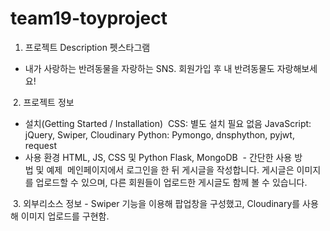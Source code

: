 # team19-toyproject

1. 프로젝트 Description
펫스타그램
- 내가 사랑하는 반려동물을 자랑하는 SNS. 회원가입 후 내 반려동물도 자랑해보세요!


 2. 프로젝트 정보
- 설치(Getting Started / Installation) 	CSS: 별도 설치 필요 없음
	JavaScript: jQuery, Swiper, Cloudinary
	Python: Pymongo, dnsphython, pyjwt, request 
- 사용 환경
	HTML, JS, CSS 및 Python Flask, MongoDB 
- 간단한 사용 방법 및 예제 	메인페이지에서 로그인을 한 뒤 게시글을 작성합니다. 게시글은 이미지를 업로드할 수 있으며, 다른 회원들이 업로드한 게시글도 함께 볼 수 있습니다.


 3. 외부리소스 정보
- Swiper 기능을 이용해 팝업창을 구성했고,  Cloudinary를 사용해 이미지 업로드를 구현함.
